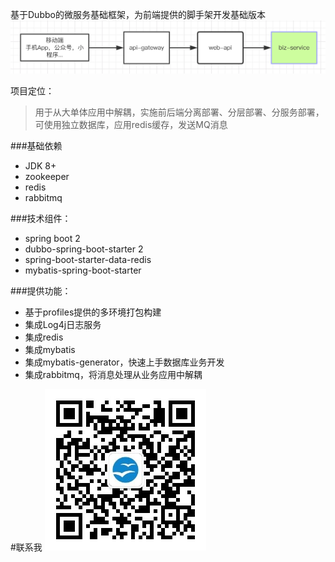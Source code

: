 基于Dubbo的微服务基础框架，为前端提供的脚手架开发基础版本
![](arc2.png)

项目定位：
>用于从大单体应用中解耦，实施前后端分离部署、分层部署、分服务部署，可使用独立数据库，应用redis缓存，发送MQ消息

###基础依赖
- JDK 8+
- zookeeper
- redis
- rabbitmq

###技术组件：
- spring boot 2
- dubbo-spring-boot-starter 2
- spring-boot-starter-data-redis
- mybatis-spring-boot-starter

###提供功能：
- 基于profiles提供的多环境打包构建
- 集成Log4j日志服务
- 集成redis
- 集成mybatis
- 集成mybatis-generator，快速上手数据库业务开发
- 集成rabbitmq，将消息处理从业务应用中解耦

#联系我
![](src/site/qrcode_for_gh_28fb95c9c24c_258.jpg)